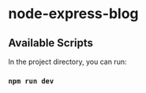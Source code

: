 # node-express-blog

## Available Scripts

In the project directory, you can run:

### `npm run dev`
